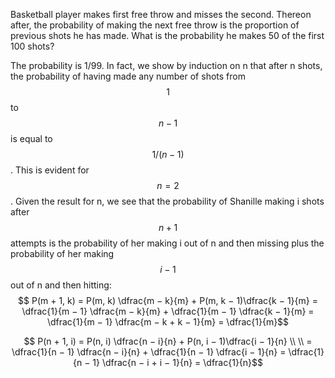 Basketball player makes first free throw and misses the  second. Thereon after, the probability of making the next free throw is the proportion of previous shots he has made. What is the probability he makes 50 of the first 100 shots?

The probability is 1/99. In fact, we show by induction on n that after n shots, the probability of having made any number of shots from $$1$$ to $$n−1$$ is equal to $$1/(n− 1)$$. This is evident for $$n = 2$$. Given the result for n, we see that the probability of Shanille making i shots after $$n + 1$$ attempts is the probability of her making i out of n and then missing plus the probability of her making $$i − 1$$ out of n and then hitting:
$$ P(m + 1, k) = P(m, k) \dfrac{m − k}{m} + P(m, k − 1)\dfrac{k − 1}{m} = \dfrac{1}{m − 1} \dfrac{m − k}{m}  + \dfrac{1}{m − 1}  \dfrac{k − 1}{m}  = \dfrac{1}{m − 1}  \dfrac{m − k + k − 1}{m}  = \dfrac{1}{m}$$

$$ P(n + 1, i) = P(n, i) \dfrac{n − i}{n} + P(n, i − 1)\dfrac{i − 1}{n} \\ \\ = \dfrac{1}{n − 1} \dfrac{n − i}{n}  + \dfrac{1}{n − 1}  \dfrac{i − 1}{n}  = \dfrac{1}{n − 1}  \dfrac{n − i + i − 1}{n}  = \dfrac{1}{n}$$